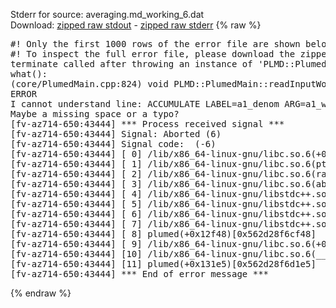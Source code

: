 Stderr for source:  averaging.md_working_6.dat   
Download: [zipped raw stdout](averaging.md_working_6.dat.plumed.stdout.txt.zip) - [zipped raw stderr](averaging.md_working_6.dat.plumed.stderr.txt.zip) 
{% raw %}
<pre>
#! Only the first 1000 rows of the error file are shown below
#! To inspect the full error file, please download the zipped raw stderr file above
terminate called after throwing an instance of 'PLMD::Plumed::ExceptionError'
what():
(core/PlumedMain.cpp:824) void PLMD::PlumedMain::readInputWords(const std::vector<std::__cxx11::basic_string<char> >&)
ERROR
I cannot understand line: ACCUMULATE LABEL=a1_denom ARG=a1_weight
Maybe a missing space or a typo?
[fv-az714-650:43444] *** Process received signal ***
[fv-az714-650:43444] Signal: Aborted (6)
[fv-az714-650:43444] Signal code:  (-6)
[fv-az714-650:43444] [ 0] /lib/x86_64-linux-gnu/libc.so.6(+0x42520)[0x7f65fbe42520]
[fv-az714-650:43444] [ 1] /lib/x86_64-linux-gnu/libc.so.6(pthread_kill+0x12c)[0x7f65fbe969fc]
[fv-az714-650:43444] [ 2] /lib/x86_64-linux-gnu/libc.so.6(raise+0x16)[0x7f65fbe42476]
[fv-az714-650:43444] [ 3] /lib/x86_64-linux-gnu/libc.so.6(abort+0xd3)[0x7f65fbe287f3]
[fv-az714-650:43444] [ 4] /lib/x86_64-linux-gnu/libstdc++.so.6(+0xa2b9e)[0x7f65fc2a2b9e]
[fv-az714-650:43444] [ 5] /lib/x86_64-linux-gnu/libstdc++.so.6(+0xae20c)[0x7f65fc2ae20c]
[fv-az714-650:43444] [ 6] /lib/x86_64-linux-gnu/libstdc++.so.6(+0xae277)[0x7f65fc2ae277]
[fv-az714-650:43444] [ 7] /lib/x86_64-linux-gnu/libstdc++.so.6(__cxa_rethrow+0x4b)[0x7f65fc2ae52b]
[fv-az714-650:43444] [ 8] plumed(+0x12f48)[0x562d28f6cf48]
[fv-az714-650:43444] [ 9] /lib/x86_64-linux-gnu/libc.so.6(+0x29d90)[0x7f65fbe29d90]
[fv-az714-650:43444] [10] /lib/x86_64-linux-gnu/libc.so.6(__libc_start_main+0x80)[0x7f65fbe29e40]
[fv-az714-650:43444] [11] plumed(+0x131e5)[0x562d28f6d1e5]
[fv-az714-650:43444] *** End of error message ***
</pre>
{% endraw %}
